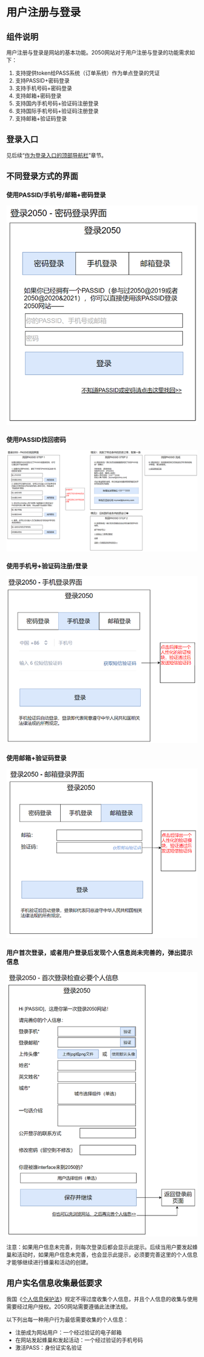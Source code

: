 # 用户注册与登录

## 组件说明

用户注册与登录是网站的基本功能。2050网站对于用户注册与登录的功能需求如下：

1. 支持提供token给PASS系统（订单系统）作为单点登录的凭证
1. 支持PASSID+密码登录
1. 支持手机号码+密码登录
1. 支持邮箱+密码登录
1. 支持国内手机号码+验证码注册登录
1. 支持国际手机号码+验证码注册登录
1. 支持邮箱+验证码登录

## 登录入口

见后续“[作为登录入口的顶部导航栏](navbar)”章节。

## 不同登录方式的界面

### 使用PASSID/手机号/邮箱+密码登录

![](../3/password-login.png)

### 使用PASSID找回密码

![](../3/passid-login-recover.png)

### 使用手机号+验证码注册/登录

![](../3/mobile-login.png)

### 使用邮箱+验证码登录

![](../3/email-login.png)

### 用户首次登录，或者用户登录后发现个人信息尚未完善的，弹出提示信息

![](../3/user-first-login.png)

注意：如果用户信息未完善，则每次登录后都会显示此提示。后续当用户要发起蜂巢和活动时，如果用户信息未完善，也会显示此提示，必须要完善这里的个人信息才能够继续进行蜂巢和活动的创建。

## 用户实名信息收集最低要求

我国《[个人信息保护法](http://www.npc.gov.cn/npc/c30834/202108/a8c4e3672c74491a80b53a172bb753fe.shtml)》规定不得过度收集个人信息，并且个人信息的收集与使用需要经过用户授权。2050网站需要遵循此法律法规。

以下列出每一种用户行为最低需要收集的个人信息：

- 注册成为网站用户：一个经过验证的电子邮箱
- 在网站发起蜂巢和发起活动：一个经过验证的手机号码
- 激活PASS：身份证实名验证

